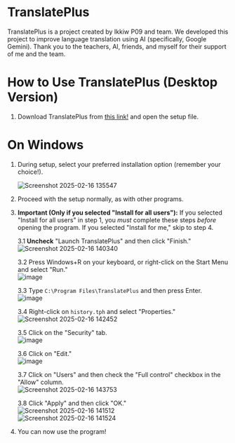 # TranslatePlus

TranslatePlus is a project created by Ikkiw P09 and team.
We developed this project to improve language translation using AI (specifically, Google Gemini).
Thank you to the teachers, AI, friends, and myself for their support of me and the team.

# How to Use TranslatePlus (Desktop Version)

1.  Download TranslatePlus from [this link!](https://translateplus.ikkiwp09.com/dl) and open the setup file.

# On Windows

1.  During setup, select your preferred installation option (remember your choice!).

    ![Screenshot 2025-02-16 135547](https://github.com/user-attachments/assets/dc72a915-3079-4e04-8e19-837347a6a818)

2.  Proceed with the setup normally, as with other programs.

3.  **Important (Only if you selected "Install for all users"):** If you selected "Install for all users" in step 1, you *must* complete these steps *before* opening the program. If you selected "Install for me," skip to step 4.

    3.1 **Uncheck** "Launch TranslatePlus" and then click "Finish."  
        ![Screenshot 2025-02-16 140340](https://github.com/user-attachments/assets/19f38c94-5a9b-4399-ac1b-841567590408)

    3.2 Press Windows+R on your keyboard, or right-click on the Start Menu and select "Run."  
        ![image](https://github.com/user-attachments/assets/ce31a5d1-1026-4f7c-bb0b-02c19b9d86f5)

    3.3 Type `C:\Program Files\TranslatePlus` and then press Enter.  
        ![image](https://github.com/user-attachments/assets/c3dec8e8-98d0-4a37-99e1-46e78b0e4933)

    3.4 Right-click on `history.tph` and select "Properties."  
        ![Screenshot 2025-02-16 142452](https://github.com/user-attachments/assets/5b97c69e-ab91-41ea-85de-88e83ac1558c)

    3.5 Click on the "Security" tab.  
        ![image](https://github.com/user-attachments/assets/3c2bb5d9-0902-42eb-82c0-11f018759fd2)

    3.6 Click on "Edit."  
        ![image](https://github.com/user-attachments/assets/621c407d-383b-4c81-a8af-3ab7df0694d9)

    3.7 Click on "Users" and then check the "Full control" checkbox in the "Allow" column.  
        ![Screenshot 2025-02-16 143753](https://github.com/user-attachments/assets/5796abfe-6bc7-45b1-ad1c-61bdbdefcb78)

    3.8 Click "Apply" and then click "OK."  
        ![Screenshot 2025-02-16 141512](https://github.com/user-attachments/assets/11a50c25-9444-4275-ab8c-795f425d233f)  
        ![Screenshot 2025-02-16 141524](https://github.com/user-attachments/assets/e12d567c-76ba-4123-813a-b343a5d4accb)

4.  You can now use the program!
